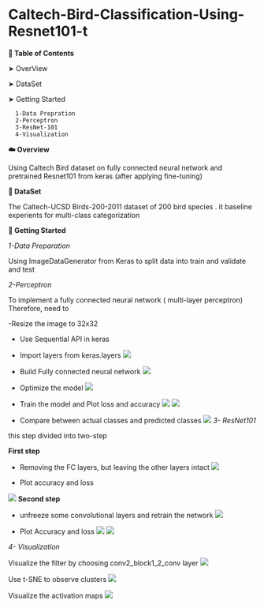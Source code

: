 # Caltech-Bird-Classification-Using-Resnet101-t
**📖 Table of Contents**

 ➤ OverView

 ➤ DataSet

 ➤ Getting Started

      1-Data Prepration
      2-Perceptron
      3-ResNet-101
      4-Visualization


**☁️ Overview** 

 Using Caltech Bird dataset on fully connected neural network and  pretrained Resnet101 from keras  (after applying fine-tuning)
 


**🔸 DataSet**

The Caltech-UCSD Birds-200-2011  dataset of 200 bird species . it baseline experients for multi-class categorization


**📖 Getting Started**
  
_1-Data Preparation_
 
Using ImageDataGenerator  from Keras
 to  split data into train and validate and test

_2-Perceptron_
 
To implement  a fully connected neural network ( multi-layer perceptron) Therefore, need  to 
 
 -Resize the image to 32x32

 - Use Sequential API in keras

 - Import layers from keras.layers
![](images/img.png)
 - Build  Fully connected neural network
![](images/img_1.png)

 - Optimize the model 
![](images/img_2.png)
 - Train the model and Plot loss and accuracy 
![](images/img_3.png)
![](images/img_5.png)
 - Compare between actual classes and predicted classes
![](images/img_6.png)
_3- ResNet101_
 
this step  divided into two-step

  **First step**
 - Removing the FC layers, but leaving the other layers intact
   ![](images/img_7.png)
  

 - Plot accuracy and loss

![](images/img_8.png)
  **Second step**
 - unfreeze some convolutional layers and retrain the network
 ![](images/img_9.png)

 - Plot Accuracy and loss
      ![](images/img_10.png)     ![](images/img_11.png)

 _4- Visualization_ 
  
 Visualize the filter  by choosing  conv2_block1_2_conv layer 
![](images/img_12.png)

 Use t-SNE to observe clusters
![](images/img_13.png)

 Visualize the activation maps
![](images/img_14.png)
